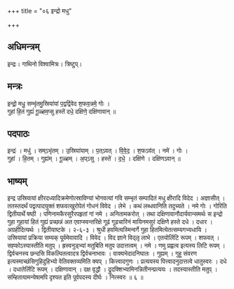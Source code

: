+++
title = "०६ इन्द्रो मधु"

+++
## अधिमन्त्रम्
इन्द्रः। गाथिनो विश्वामित्रः। त्रिष्टुप्।

## मन्त्रः
इन्द्रो॒ मधु॒ सम्भृ॑तमु॒स्रिया॑यां प॒द्वद्वि॑वेद श॒फव॒न्नमे॒ गोः ।  
गुहा॑ हि॒तं गुह्यं॑ गू॒ळ्हम॒प्सु हस्ते॑ दधे॒ दक्षि॑णे॒ दक्षि॑णावान् ॥

## पदपाठः
इन्द्रः॑ । मधु॑ । सम्ऽभृ॑तम् । उ॒स्रिया॑याम् । प॒त्ऽवत् । वि॒वे॒द॒ । श॒फऽव॑त् । नमे॑ । गोः ।  
गुहा॑ । हि॒तम् । गुह्य॑म् । गू॒ळ्हम् । अ॒प्ऽसु । हस्ते॑ । द॒धे॒ । दक्षि॑णे । दक्षि॑णऽवान् ॥

## भाष्यम्
इन्द्र उस्रियायां क्षीरदध्यादिक्रमेणोत्स्राविण्यां भोगवत्यां गवि सम्भृतं सम्पादितं मधु क्षीरादि विदेद । अज्ञासीत् । ततस्तदर्थं पद्वत्पादयुक्तं शफवत्खुरोपेतं गोधनं विवेद । लेभे । कथं लब्धवानिति तदुच्यते । नमे गोः । गोरिति द्वितीयार्थे षष्ठी । पणिनामकैरसुरैरपहृतां गां नमे । अनितामकरोत् । तथा दक्षिणावानौदार्यवान्समर्थः स इन्द्रो गुहा गुहायां हितं गुह्यं प्रच्छन्नं अत एवाप्स्वन्तरिक्षे गूढं गूढचारिनं मायिनमसुरं दक्षिणे हस्ते दधे । दधार । अग्रहीदित्यर्थः । द्वितीयाष्टके । २-६-३ । श्रुधी हवमित्यस्मिन्वर्गे गुहा हितमित्येतत्सम्यगभ्यधायि । उस्रियायां प्रक्रिया सम्यक् पूर्वमेवावादि । विवेद । विद ज्ञाने विद्लृ लाभे । एतयोर्लिटि रूपम् । शफवत् । सह्फोऽस्यास्तीति मतुप् । ह्रस्वनुड्भ्यां मतुबिति मतुप उदात्तत्वम् । नमे । णमु प्रह्वत्व इत्यस्य लिटि रूपम् । द्विर्वचनस्य छन्दसि विकल्पितत्वादत्र द्विर्वचनाभावः । वाक्यभेदादनिघातः । गुह्यम् । गुहू संवरण इत्यस्माच्छंसिगुहिदुहिभ्यो वेतिवक्तव्यमिति क्यप् । कित्त्वादगुणः । प्रत्ययस्य पित्त्वादनुदात्तत्वे धातुस्वरः । दधे । दधातेर्लिटि रूपम् । दक्षिणावान् । दक्ष वृद्धौ । द्रुदक्शिभ्यामिनन्नितीनन्प्रत्ययः । तदस्यास्तीति मतुप् । सम्हितायामन्येषामपि दृश्यत इति पूर्वपदस्य दीर्घः । नित्स्वरः ॥ ६ ॥
